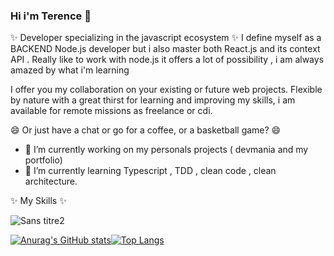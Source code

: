 ### Hi i'm Terence 👋

<!--
**TerenceHilderal/TerenceHilderal** is a ✨ _special_ ✨ repository because its `README.md` (this file) appears on your GitHub profile.

Here are some ideas to get you started:

- 🤔 I’m looking for help with ...
- 💬 Ask me about ...
- 📫 How to reach me: ...
- 😄 Pronouns: ...
- ⚡ Fun fact: ...
- - - 👯 I’m looking to collaborate on projec


-->
✨ Developer specializing in the javascript ecosystem ✨ 
I define myself as a BACKEND Node.js developer but i also master both React.js and its context API .
Really like to work with node.js it offers a lot of possibility , i am always amazed by what i'm learning


I offer you my collaboration on your existing or future web projects.
Flexible by nature with a great thirst for learning and improving my skills, i am available for remote missions as freelance or cdi.

😄 Or just have a chat or go for a coffee, or a basketball game? 😄

- 🔭 I’m currently working on my personals projects ( devmania and my portfolio)
- 🌱 I’m currently learning Typescript , TDD , clean code , clean architecture.


✨ My Skills ✨ 


![Sans titre2](https://user-images.githubusercontent.com/56540121/114324160-ebae5500-9b28-11eb-826c-04d5de01f7e2.jpeg)








[![Anurag's GitHub stats](https://github-readme-stats.vercel.app/api?username=TerenceHilderal&show_icons=true&theme=gotham)](https://github.com/anuraghazra/github-readme-stats)[![Top Langs](https://github-readme-stats.vercel.app/api/top-langs/?username=TerenceHilderal&theme=gotham&layout=compact)](https://github.com/anuraghazra/github-readme-stats)


